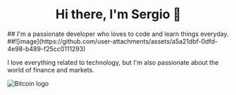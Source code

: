 <h1 align="center">Hi there, I'm Sergio 👋</h1> 
## I'm a passionate developer who loves to code and learn things everyday.
##![image](https://github.com/user-attachments/assets/a5a21dbf-0dfd-4e98-b489-f25cc0111293)

<p align="left">I love everything related to technology, but I'm also passionate about the world of finance and markets.</p>
<img src="https://img.icons8.com/?size=100&id=63192&format=png&color=000000" alt="Bitcoin logo">


<!--
**Serg-crypto/Serg-crypto** is a ✨ _special_ ✨ repository because its `README.md` (this file) appears on your GitHub profile.

Here are some ideas to get you started:

- 🔭 I’m currently working on ...
- 🌱 I’m currently learning ...
- 👯 I’m looking to collaborate on ...
- 🤔 I’m looking for help with ...
- 💬 Ask me about ...
- 📫 How to reach me: ...
- 😄 Pronouns: ...
- ⚡ Fun fact: ...
-->
